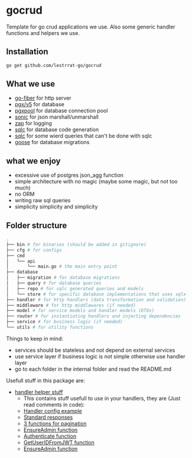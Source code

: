 # gocrud

Template for go crud applications we use. Also some generic handler functions and helpers we use.

## Installation

```bash
go get github.com/lestrrat-go/gocrud
```

## What we use

- [go-fiber](https://github.com/gofiber/fiber)
 for http server
- [pgx/v5](https://github.com/jackc/pgx)
 for database
- [pgxpool](https://github.com/jackc/pgx-pool)
 for database connection pool
- [sonic](https://github.com/bytedance/sonic)
 for json marshall/unmarshall
- [zap](https://github.com/uber-go/zap)
 for logging
- [sqlc](https://github.com/sqlc-dev/sqlc)
 for database code generation
- [sqlc](https://github.com/jmoiron/sqlx)
 for some wierd queries that can't be done with sqlc
- [goose](https://github.com/pressly/goose)
 for database migrations

## what we enjoy

- excessive use of postgres json_agg function
- simple architecture with no magic (maybe some magic, but not too much)
- no ORM
- writing raw sql queries
- simplicity simplicity and simplicity

## Folder structure

```bash
.
├── bin # for binaries (should be added in gitignore)
├── cfg # for configs
├── cmd
│   └── api
│       └── main.go # the main entry point
├── database
│   ├── migration # for database migrations
│   ├── query # for database queries
│   ├── repo # for sqlc generated queries and models 
│   └── store # for specific database implementations that uses sqlx
├── handler # for http handlers (data transformation and validation)
├── middleware # for http middlewares (if needed)
├── model # for service models and handler models (DTOs)
├── router # for instantiating handlers and injecting dependencies
├── service # for business logic (if needed)
└── utils # for utility functions 

```

Things to keep in mind:

- services should be stateless and not depend on external services
- use service layer if business logic is not simple otherwise use handler layer
- go to each folder in the internal folder and read the README.md

Usefull stuff in this package are:

- [handler helper stuff](https://github.com/dargasht/gocrud/blob/main/handler_helper.go)
  - This contains stuff usefull to use in your handlers, they are (Just read comments in code):
  - [Handler config example](https://github.com/dargasht/gocrud/blob/main/handler_helper.go#L13)
  - [Standard responses](https://github.com/dargasht/gocrud/blob/main/handler_helper.go#L32)
  - [3 functions for pagination](https://github.com/dargasht/gocrud/blob/main/handler_helper.go#L78)
  - [EnsureAdmin function](https://github.com/dargasht/gocrud/blob/main/handler_helper.go#L145)
  - [Authenticate function](https://github.com/dargasht/gocrud/blob/main/handler_helper.go#L161)
  - [GetUserIDFromJWT function](https://github.com/dargasht/gocrud/blob/main/handler_helper.go#L190)
  - [EnsureAdmin function](https://github.com/dargasht/gocrud/blob/main/handler_helper.go#L145)
